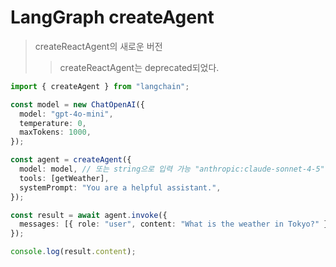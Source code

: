 # LangGraph createAgent

> createReactAgent의 새로운 버전
>
> > createReactAgent는 deprecated되었다.

```ts
import { createAgent } from "langchain";

const model = new ChatOpenAI({
  model: "gpt-4o-mini",
  temperature: 0,
  maxTokens: 1000,
});

const agent = createAgent({
  model: model, // 또는 string으로 입력 가능 "anthropic:claude-sonnet-4-5",
  tools: [getWeather],
  systemPrompt: "You are a helpful assistant.",
});

const result = await agent.invoke({
  messages: [{ role: "user", content: "What is the weather in Tokyo?" }],
});

console.log(result.content);
```
